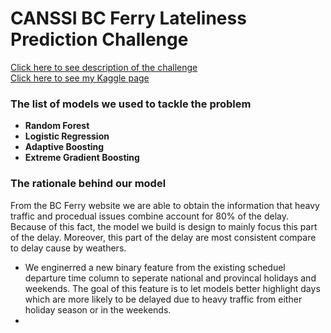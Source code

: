 <h1>CANSSI BC Ferry Lateliness Prediction Challenge</h1>
<a href="http://www.canssi.ca/news-events/canssi-datathon-2019/" target="_blank">Click here to see description of the challenge</a>
<br/>
<a href="https://www.kaggle.com/titus24/competitions" target="_blank">Click here to see my Kaggle page</a>
<h3>The list of models we used to tackle the problem</h3>
<ul>
  <li><strong>Random Forest</strong></li>
  <li><strong>Logistic Regression</strong></li>
  <li><strong>Adaptive Boosting</strong></li>
  <li><strong>Extreme Gradient Boosting</strong></li>
</ul>
<h3>The rationale behind our model</h3>
<p>From the BC Ferry website we are able to obtain the information that heavy traffic and procedual issues combine account for 80% of the delay. Because of this fact, the model we build is design to mainly focus this part of the delay. Moreover, this part of the delay are most consistent compare to delay cause by weathers.</p>
<ul>
  <li>We enginerred a new binary feature from the existing scheduel departure time column to seperate national and provincal holidays and weekends. The goal of this feature is to let models better highlight days which are more likely to be delayed due to heavy traffic from either holiday season or in the weekends.</li>
  <li>
    
